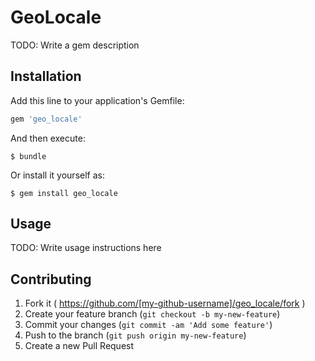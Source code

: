 # GeoLocale

TODO: Write a gem description

## Installation

Add this line to your application's Gemfile:

```ruby
gem 'geo_locale'
```

And then execute:

    $ bundle

Or install it yourself as:

    $ gem install geo_locale

## Usage

TODO: Write usage instructions here

## Contributing

1. Fork it ( https://github.com/[my-github-username]/geo_locale/fork )
2. Create your feature branch (`git checkout -b my-new-feature`)
3. Commit your changes (`git commit -am 'Add some feature'`)
4. Push to the branch (`git push origin my-new-feature`)
5. Create a new Pull Request
